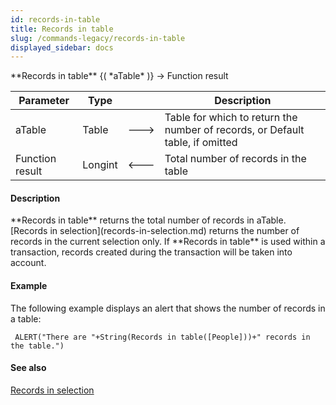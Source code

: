 ```yaml
---
id: records-in-table
title: Records in table
slug: /commands-legacy/records-in-table
displayed_sidebar: docs
---
```


<!--REF #_command_.Records in table.Syntax-->**Records in table** {( *aTable* )} -> Function result<!-- END REF-->
<!--REF #_command_.Records in table.Params-->
| Parameter | Type |  | Description |
| --- | --- | --- | --- |
| aTable | Table | &#x1F852; | Table for which to return the number of records, or Default table, if omitted |
| Function result | Longint | &#x1F850; | Total number of records in the table |

<!-- END REF-->

#### Description 

<!--REF #_command_.Records in table.Summary-->**Records in table** returns the total number of records in aTable.<!-- END REF--> [Records in selection](records-in-selection.md) returns the number of records in the current selection only. If **Records in table** is used within a transaction, records created during the transaction will be taken into account.

#### Example 

The following example displays an alert that shows the number of records in a table:

```4d
 ALERT("There are "+String(Records in table([People]))+" records in the table.")
```

#### See also 

[Records in selection](records-in-selection.md)  